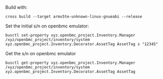 Build with: 
    
    cross build --target armv5te-unknown-linux-gnueabi --release

Set the initial s/n on openbmc emulator:

    busctl set-property xyz.openbmc_project.Inventory.Manager /xyz/openbmc_project/inventory/system xyz.openbmc_project.Inventory.Decorator.AssetTag AssetTag s "12345"

Get the s/n on openbmc emulator

    busctl get-property xyz.openbmc_project.Inventory.Manager /xyz/openbmc_project/inventory/system xyz.openbmc_project.Inventory.Decorator.AssetTag AssetTag